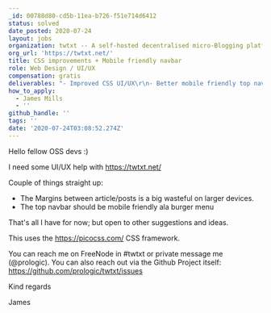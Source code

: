 ```yaml
---
_id: 00788d80-cd5b-11ea-b726-f51e714d6412
status: solved
date_posted: 2020-07-24
layout: jobs
organization: twtxt -- A self-hosted decentralised micro-Blogging platform.
org_url: 'https://twtxt.net/'
title: CSS improvements + Mobile friendly navbar
role: Web Design / UI/UX
compensation: gratis
deliverables: "- Improved CSS UI/UX\r\n- Better mobile friendly top navbar"
how_to_apply:
  - James Mills
  - ''
github_handle: ''
tags: ''
date: '2020-07-24T03:08:52.274Z'
---
```

Hello fellow OSS devs :)

I need some UI/UX help with https://twtxt.net/

Couple of things straight up:

- The Margins between article/posts is a big wasteful on larger devices.
- The top navbar should be mobile friendly ala burger menu

That's all I have for now; but open to other suggestions and ideas.

This uses the https://picocss.com/ CSS framework.

You can reach me on FreeNode in #twtxt or private message me (@prologic).
You can also reach out via the Github Project itself: https://github.com/prologic/twtxt/issues

Kind regards

James
